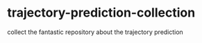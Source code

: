 # trajectory-prediction-collection
collect the fantastic repository about the trajectory prediction
